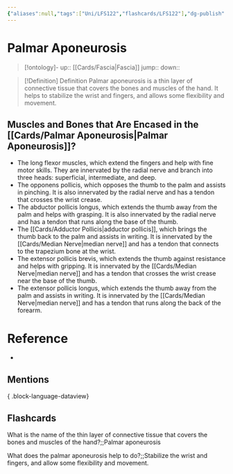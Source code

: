 ```yaml
---
{"aliases":null,"tags":["Uni/LFS122","flashcards/LFS122"],"dg-publish":true,"permalink":"/cards/palmar-aponeurosis/","dgPassFrontmatter":true}
---
```


# Palmar Aponeurosis

> [!ontology]-
> up:: [[Cards/Fascia\|Fascia]]
> jump:: 
> down:: 

> [!Definition] Definition
> Palmar aponeurosis is a thin layer of connective tissue that covers the bones and muscles of the hand. It helps to stabilize the wrist and fingers, and allows some flexibility and movement.

## Muscles and Bones that Are Encased in the [[Cards/Palmar Aponeurosis\|Palmar Aponeurosis]]?

- The long flexor muscles, which extend the fingers and help with fine motor skills. They are innervated by the radial nerve and branch into three heads: superficial, intermediate, and deep.
- The opponens pollicis, which opposes the thumb to the palm and assists in pinching. It is also innervated by the radial nerve and has a tendon that crosses the wrist crease.
- The abductor pollicis longus, which extends the thumb away from the palm and helps with grasping. It is also innervated by the radial nerve and has a tendon that runs along the base of the thumb.
- The [[Cards/Adductor Pollicis\|adductor pollicis]], which brings the thumb back to the palm and assists in writing. It is innervated by the [[Cards/Median Nerve\|median nerve]] and has a tendon that connects to the trapezium bone at the wrist.
- The extensor pollicis brevis, which extends the thumb against resistance and helps with gripping. It is innervated by the [[Cards/Median Nerve\|median nerve]] and has a tendon that crosses the wrist crease near the base of the thumb.
- The extensor pollicis longus, which extends the thumb away from the palm and assists in writing. It is innervated by the [[Cards/Median Nerve\|median nerve]] and has a tendon that runs along the back of the forearm.

# Reference

- 

## Mentions


{ .block-language-dataview}

## Flashcards

What is the name of the thin layer of connective tissue that covers the bones and muscles of the hand?;;Palmar aponeurosis

What does the palmar aponeurosis help to do?;;Stabilize the wrist and fingers, and allow some flexibility and movement.